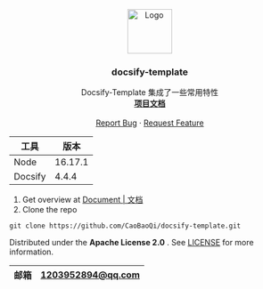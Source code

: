 <div align="center">
  <a href="https://github.com/CaoBaoQi/docsify-template">
    <img src="https://jz-cbq-1311841992.cos.ap-beijing.myqcloud.com/images/FengLin.svg" alt="Logo" width="80"
      height="80">
  </a>
</div>
<h3 align="center">docsify-template</h3>

<p align="center">
 Docsify-Template 集成了一些常用特性<br />
  <a href="https://github.com/CaoBaoQi/docsify-template/tree/master/"><strong>项目文档</strong></a>
  <br />
  <br />
  <a href="https://github.com/CaoBaoQi/docsify-template/issues">Report Bug</a>
  ·
  <a href="https://github.com/CaoBaoQi/docsify-template/pulls">Request Feature</a>
</p>

| 工具      | 版本      |
|---------|---------|
| Node    | 16.17.1 |
| Docsify | 4.4.4   |

1. Get overview at [Document | 文档](https://github.com/CaoBaoQii/docsify-template/tree/master/)
2. Clone the repo

```shell
git clone https://github.com/CaoBaoQi/docsify-template.git
```

Distributed under the  **Apache License 2.0** . See [LICENSE](LICENSE) for more information.

| 邮箱 | 1203952894@qq.com |
|----|-------------------|



